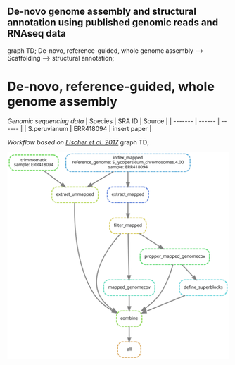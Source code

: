 ## De-novo genome assembly and structural annotation using published genomic reads and RNAseq data

graph TD;
	De-novo, reference-guided, whole genome assembly --> Scaffolding --> structural annotation;

# De-novo, reference-guided, whole genome assembly
*Genomic sequencing data*
| Species | SRA ID | Source |
| ------- | ------ | ------ |
| S.peruvianum | ERR418094 | insert paper |

*Workflow based on [Lischer et al. 2017](https://bmcbioinformatics.biomedcentral.com/articles/10.1186/s12859-017-1911-6)*
graph TD;

![plot](workflow.svg)
